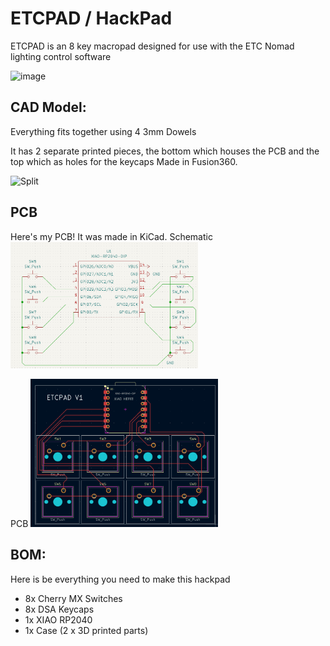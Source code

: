 # ETCPAD / HackPad

ETCPAD is an 8 key macropad designed for use with the ETC Nomad lighting control software

![image](https://github.com/user-attachments/assets/9989957c-2fc6-4302-bbc5-2fadd5ed2010)


## CAD Model:
Everything fits together using 4 3mm Dowels

It has 2 separate printed pieces, the bottom which houses the PCB and the top which as holes for the keycaps
Made in Fusion360.

<img src=assets/split.png alt="Split" width="300"/>

## PCB
Here's my PCB! It was made in KiCad.
Schematic
<img src=assets/schematic.png alt="Schematic" width="300"/>

PCB
<img src=assets/pcb.png alt="PCB" width="300"/>

## BOM:
Here is be everything you need to make this hackpad

- 8x Cherry MX Switches
- 8x DSA Keycaps
- 1x XIAO RP2040
- 1x Case (2 x 3D printed parts)

